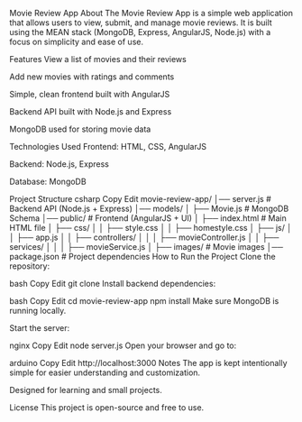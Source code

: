 Movie Review App
About
The Movie Review App is a simple web application that allows users to view, submit, and manage movie reviews.
It is built using the MEAN stack (MongoDB, Express, AngularJS, Node.js) with a focus on simplicity and ease of use.

Features
View a list of movies and their reviews

Add new movies with ratings and comments

Simple, clean frontend built with AngularJS

Backend API built with Node.js and Express

MongoDB used for storing movie data

Technologies Used
Frontend: HTML, CSS, AngularJS

Backend: Node.js, Express

Database: MongoDB

Project Structure
csharp
Copy
Edit
movie-review-app/
│── server.js               # Backend API (Node.js + Express)
│── models/
│   ├── Movie.js            # MongoDB Schema
│── public/                 # Frontend (AngularJS + UI)
│   ├── index.html          # Main HTML file
│   ├── css/
│   │   ├── style.css
│   │   ├── homestyle.css
│   ├── js/
│   │   ├── app.js
│   │   ├── controllers/
│   │   │   ├── movieController.js
│   │   ├── services/
│   │   │   ├── movieService.js
│   ├── images/             # Movie images 
│── package.json            # Project dependencies
How to Run the Project
Clone the repository:

bash
Copy
Edit
git clone <your-repo-url>
Install backend dependencies:

bash
Copy
Edit
cd movie-review-app
npm install
Make sure MongoDB is running locally.

Start the server:

nginx
Copy
Edit
node server.js
Open your browser and go to:

arduino
Copy
Edit
http://localhost:3000
Notes
The app is kept intentionally simple for easier understanding and customization.

Designed for learning and small projects.

License
This project is open-source and free to use.
